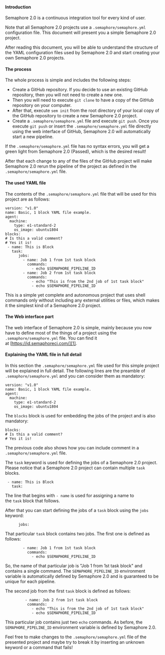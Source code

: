 #### Introduction

Semaphore 2.0 is a continuous integration tool for every kind of user.

Note that all Semaphore 2.0 projects use a
`.semaphore/semaphore.yml` configuration file. This document will
present you a simple Semaphore 2.0 project.

After reading this document, you will be able to understand the
structure of the YAML configuration files used by Semaphore 2.0 and
start creating your own Semaphore 2.0 projects.

#### The process

The whole process is simple and includes the following steps:

* Create a GitHub repository. If you decide to use an existing GitHub
  repository, then you will not need to create a new one.
* Then you will need to execute `git clone` to have a copy of the GitHub
  repository on your computer.
* After that, execute `sem init` from the root directory of your local
  copy of the GitHub repository to create a new Semaphore 2.0 project.
* Create a `.semaphore/semaphore.yml` file and execute `git push`. Once
  you execute `git push` or insert the `.semaphore/semaphore.yml` file
  directly using the web interface of GitHub, Semaphore 2.0 will
  automatically start a new pipeline.

If the `.semaphore/semaphore.yml` file has no syntax errors, you will
get a green light from Semaphore 2.0 (Passed), which is the desired
result!

After that each change to any of the files of the GitHub project will
make Semaphore 2.0 rerun the pipeline of the project as defined in the
`.semaphore/semaphore.yml` file.

#### The used YAML file

The contents of the `.semaphore/semaphore.yml` file that will be used
for this project are as follows:

    version: "v1.0"
    name: Basic, 1 block YAML file example.
    agent:
      machine:
        type: e1-standard-2
        os_image: ubuntu1804
    blocks:
    # Is this a valid comment?
    # Yes it is!
     - name: This is Block
       task:
          jobs:
            - name: Job 1 from 1st task block
              commands:
                - echo $SEMAPHORE_PIPELINE_ID
            - name: Job 2 from 1st task block
              commands:
                - echo "This is from the 2nd job of 1st task block"
                - echo $SEMAPHORE_PIPELINE_ID

This is a simple yet complete and autonomous project that uses shell
commands only without including any external utilities or files, which
makes it the simplest kind of a Semaphore 2.0 project.

#### The Web interface part

The web interface of Semaphore 2.0 is simple, mainly because you now
have to define most of the things of a project using the
`.semaphore/semaphore.yml` file. You can find it
at [https://id.semaphoreci.com/][1].

#### Explaining the YAML file in full detail

In this section the `.semaphore/semaphore.yml` file used for this simple
project will be explained in full detail. The following lines are the
preamble of `.semaphore/semaphore.yml` and you can consider them as
mandatory:

    version: "v1.0"
    name: Basic, 1 block YAML file example.
    agent:
      machine:
        type: e1-standard-2
        os_image: ubuntu1804


The `blocks` block is used for embedding the jobs of the project and is
also mandatory:


    blocks:
    # Is this a valid comment?
    # Yes it is!


The previous code also shows how you can include comment in a
`.semaphore/semaphore.yml` file.


The `task` keyword is used for defining the jobs of a Semaphore 2.0
project. Please notice that a Semaphore 2.0 project can contain multiple
`task` blocks.


     - name: This is Block
       task:

The line that begins with `- name` is used for assigning a name to
the `task` block that follows. 

After that you can start defining the jobs of a `task` block using the
`jobs` keyword:


          jobs:

That particular `task` block contains two jobs. The first one is defined
as follows:

            - name: Job 1 from 1st task block
              commands:
                - echo $SEMAPHORE_PIPELINE_ID

So, the name of that particular job is "Job 1 from 1st task block" and
contains a single command. The `SEMAPHORE_PIPELINE_ID` environment
variable is automatically defined by Semaphore 2.0 and is guaranteed to
be unique for each pipeline.

The second job from the first `task` block is defined as follows:


             - name: Job 2 from 1st task block
              commands:
                - echo "This is from the 2nd job of 1st task block"
                - echo $SEMAPHORE_PIPELINE_ID

This particular job contains just two `echo` commands. As before, the
`SEMAPHORE_PIPELINE_ID` environment variable is defined by Semaphore
2.0.

Feel free to make changes to the `.semaphore/semaphore.yml` file of the
presented project and maybe try to break it by inserting an unknown
keyword or a command that fails!


[1]: https://id.semaphoreci.com/
